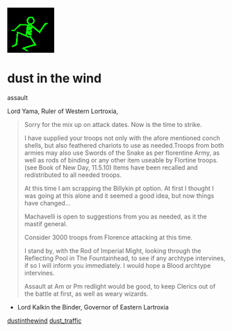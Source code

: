 ![dancer](assets/dancer.gif)

# dust in the wind

 assault

Lord Yama, Ruler of Western Lortroxia, 
>
>   Sorry for the mix up on attack dates. Now is the time to strike. 
>
>   I have supplied your troops not only with the afore mentioned conch shells, but also feathered chariots to use as needed.Troops from both armies may also use Swords of the Snake as per florentine Army, as well as rods of binding or any other item useable by Flortine troops. (see Book of New Day, 11.5.10) Items have been recalled and redistributed to all needed troops. 
>
>   At this time I am scrapping the Billykin pt option. At first I thought I was going at this alone and it seemed a good idea, but now things have changed... 
>
>   Machavelli is open to suggestions from you as needed, as it the mastif general. 
>
>   Consider 3000 troops from Florence attacking at this time. 
>
>   I stand by, with the Rod of Imperial Might, looking through the Reflecting Pool in The Fountainhead, to see if any archtype intervines, if so I will inform you immediately. I would hope a Blood archtype intervines. 
>
>   Assault at Am or Pm redlight would be good, to keep Clerics out of the battle at first, as well as weary wizards. 

 - Lord Kalkin the Binder, Governor of Eastern Lartroxia 

  [dustinthewind](dustinthewind.md)  [dust_traffic](dust_traffic.md) 

 